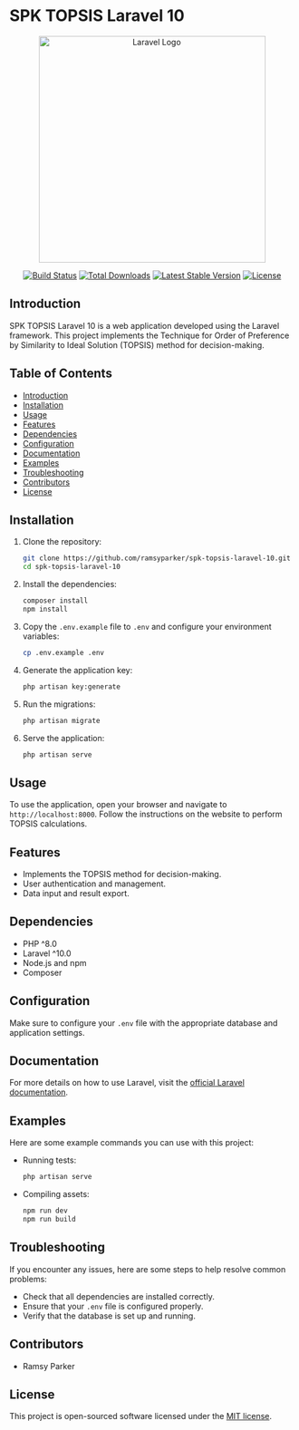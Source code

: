 
# SPK TOPSIS Laravel 10

<p align="center">
  <a href="https://laravel.com" target="_blank">
    <img src="https://raw.githubusercontent.com/laravel/art/master/logo-lockup/5%20SVG/2%20CMYK/1%20Full%20Color/laravel-logolockup-cmyk-red.svg" width="400" alt="Laravel Logo">
  </a>
</p>

<p align="center">
  <a href="https://github.com/laravel/framework/actions"><img src="https://github.com/laravel/framework/workflows/tests/badge.svg" alt="Build Status"></a>
  <a href="https://packagist.org/packages/laravel/framework"><img src="https://img.shields.io/packagist/dt/laravel/framework" alt="Total Downloads"></a>
  <a href="https://packagist.org/packages/laravel/framework"><img src="https://img.shields.io/packagist/v/laravel/framework" alt="Latest Stable Version"></a>
  <a href="https://packagist.org/packages/laravel/framework"><img src="https://img.shields.io/packagist/l/laravel/framework" alt="License"></a>
</p>

## Introduction

SPK TOPSIS Laravel 10 is a web application developed using the Laravel framework. This project implements the Technique for Order of Preference by Similarity to Ideal Solution (TOPSIS) method for decision-making.

## Table of Contents

- [Introduction](#introduction)
- [Installation](#installation)
- [Usage](#usage)
- [Features](#features)
- [Dependencies](#dependencies)
- [Configuration](#configuration)
- [Documentation](#documentation)
- [Examples](#examples)
- [Troubleshooting](#troubleshooting)
- [Contributors](#contributors)
- [License](#license)

## Installation

1. Clone the repository:
   ```bash
   git clone https://github.com/ramsyparker/spk-topsis-laravel-10.git
   cd spk-topsis-laravel-10
   ```

2. Install the dependencies:
   ```bash
   composer install
   npm install
   ```

3. Copy the `.env.example` file to `.env` and configure your environment variables:
   ```bash
   cp .env.example .env
   ```

4. Generate the application key:
   ```bash
   php artisan key:generate
   ```

5. Run the migrations:
   ```bash
   php artisan migrate
   ```

6. Serve the application:
   ```bash
   php artisan serve
   ```

## Usage

To use the application, open your browser and navigate to `http://localhost:8000`. Follow the instructions on the website to perform TOPSIS calculations.

## Features

- Implements the TOPSIS method for decision-making.
- User authentication and management.
- Data input and result export.

## Dependencies

- PHP ^8.0
- Laravel ^10.0
- Node.js and npm
- Composer

## Configuration

Make sure to configure your `.env` file with the appropriate database and application settings.

## Documentation

For more details on how to use Laravel, visit the [official Laravel documentation](https://laravel.com/docs).

## Examples

Here are some example commands you can use with this project:

- Running tests:
  ```bash
  php artisan serve
  ```

- Compiling assets:
  ```bash
  npm run dev
  npm run build 
  ```

## Troubleshooting

If you encounter any issues, here are some steps to help resolve common problems:

- Check that all dependencies are installed correctly.
- Ensure that your `.env` file is configured properly.
- Verify that the database is set up and running.

## Contributors

- Ramsy Parker

## License

This project is open-sourced software licensed under the [MIT license](https://opensource.org/licenses/MIT).
